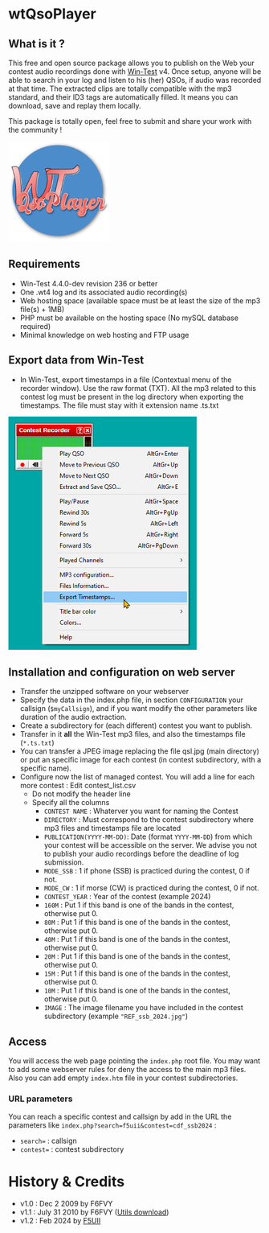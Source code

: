 # wtQsoPlayer

## What is it ?

This free and open source package allows you to publish on the Web your contest audio recordings done with [Win-Test](http://www.win-test.com/) v4.
Once setup, anyone will be able to search in your log and listen to his (her) QSOs, if audio was recorded at that time.
The extracted clips are totally compatible with the mp3 standard, and their ID3 tags are automatically filled. It means you can download, save and replay them locally.

This package is totally open, feel free to submit and share your work with the community !

<img src="wtQsoPlayer.svg" alt="Search and audio extraction processed by wtQsoPlayer" width="200">

## Requirements

- Win-Test 4.4.0-dev revision 236 or better
- One .wt4 log and its associated audio recording(s)
- Web hosting space (available space must be at least the size of the mp3 file(s) + 1MB)
- PHP must be available on the hosting space (No mySQL database required)
- Minimal knowledge on web hosting and FTP usage

## Export data from Win-Test

- In Win-Test, export timestamps in a file (Contextual menu of the recorder window). Use the raw format (TXT). All the mp3 related to this contest log must be present in the log directory when exporting the timestamps. The file must stay with it extension name .ts.txt

![Screenshot of a context menu on Audio Recorder](wtQSOPlayer%20Export%20Audio%20timestamp.png)

## Installation and configuration on web server

- Transfer the unzipped software on your webserver
- Specify the data in the index.php file, in section `CONFIGURATION` your callsign (`$myCallsign`), and if you want modify the other parameters like duration of the audio extraction.
- Create a subdirectory for (each different) contest you want to publish.
 - Transfer in it **all** the Win-Test mp3 files, and also the timestamps file (`*.ts.txt`)
 - You can transfer a JPEG image replacing the file qsl.jpg (main directory) or put an specific image for each contest (in contest subdirectory, with a specific name).
- Configure now the list of managed contest. You will add a line for each more contest : Edit contest_list.csv
  - Do not modify the header line
  - Specify all the columns
    - `CONTEST NAME` : Whaterver you want for naming the Contest
    - `DIRECTORY` : Must correspond to the contest subdirectory where mp3 files and timestamps file are located
    - `PUBLICATION(YYYY-MM-DD)`: Date (format `YYYY-MM-DD`) from which your contest will be accessible on the server. We advise you not to publish your audio recordings before the deadline of log submission.
    - `MODE_SSB` :  1 if phone (SSB) is practiced during the contest, 0 if not.
    - `MODE_CW` : 1 if morse (CW) is practiced during the contest, 0 if not.
    - `CONTEST_YEAR` : Year of the contest (example 2024)
    - `160M` : Put 1 if this band is one of the bands in the contest, otherwise put 0.
    - `80M` : Put 1 if this band is one of the bands in the contest, otherwise put 0.
    - `40M` : Put 1 if this band is one of the bands in the contest, otherwise put 0.
    - `20M` : Put 1 if this band is one of the bands in the contest, otherwise put 0.
    - `15M` : Put 1 if this band is one of the bands in the contest, otherwise put 0.
    - `10M` : Put 1 if this band is one of the bands in the contest, otherwise put 0.
    - `IMAGE` : The image filename you have included in the contest subdirectory (example `"REF_ssb_2024.jpg"`)

## Access

You will access the web page pointing the `index.php` root file.
You may want to add some webserver rules for deny the access to the main mp3 files. Also you can add empty `index.htm` file in your contest subdirectories.

### URL parameters

You can reach a specific contest and callsign by add in the URL the parameters like `index.php?search=f5uii&contest=cdf_ssb2024` :
- `search=` : callsign
- `contest=` : contest subdirectory

# History & Credits

- v1.0 : Dec 2 2009 by F6FVY
- v1.1 : July 31 2010 by F6FVY ([Utils download](http://download.win-test.com/utils/))
- v1.2 : Feb 2024 by [F5UII](https://www.f5uii.net)




